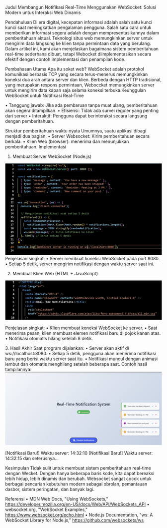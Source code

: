 Judul
Membangun Notifikasi Real-Time Menggunakan WebSocket: Solusi Modern untuk Interaksi Web Dinamis

Pendahuluan
Di era digital, kecepatan informasi adalah salah satu kunci kunci saat meningkatkan pengalaman pengguna. Salah satu cara untuk memberikan informasi segera adalah dengan mempresentasikannya dalam pemberitahuan aktual. Teknologi situs web memungkinkan server untuk mengirim data langsung ke klien tanpa permintaan data yang berulang. Dalam artikel ini, kami akan menjelaskan bagaimana sistem pemberitahuan real-time sederhana dibuat, tetapi Webocket diimplementasikan secara efektif dengan contoh implementasi dan penampilan kode.

Pembahasan Utama
Apa itu soket web?
WebSocket adalah protokol komunikasi berbasis TCP yang secara terus-menerus memungkinkan koneksi dua arah antara server dan klien. Berbeda dengan HTTP tradisional, yang merupakan respons permintaan, Weboccket memungkinkan server untuk mengirim data kapan saja selama koneksi terbuka.Keunggulan WebSocket untuk Notifikasi Real-Time

• Tanggung jawab: Jika ada pembaruan tanpa muat ulang, pemberitahuan
akan segera ditampilkan.
• Efisiensi: Tidak ada survei reguler yang penting dari server
• Interaktif: Pengguna dapat berinteraksi secara langsung dengan pemberitahuan.

Struktur pemberitahuan waktu nyata Umumnya, suatu aplikasi dibagi menjadi dua bagian:
 • Server Websocket:
Kirim pemberitahuan secara berkala.
• Klien Web (browser):
menerima dan menunjukkan pemberitahuan.
Implementasi

1. Membuat Server WebSocket (Node.js)
<img src="Screenshot serverJS.jpeg">
Penjelasan singkat:
•	Server membuat koneksi WebSocket pada port 8080.
•	Setiap 5 detik, server mengirim notifikasi dengan waktu server saat ini.


2. Membuat Klien Web (HTML + JavaScript)
<img src="Screenshot1WEB.jpeg">


<p>Penjelasan singkat:
•	Klien membuat koneksi WebSocket ke server.
•	Saat menerima pesan, klien membuat elemen notifikasi baru di pojok kanan atas.
•	Notifikasi otomatis hilang setelah 8 detik.</p>

<p>3. Hasil Akhir
Saat program dijalankan:
•	Server akan aktif di ws://localhost:8080.
•	Setiap 5 detik, pengguna akan menerima notifikasi baru yang berisi waktu server saat itu.
•	Notifikasi muncul dengan animasi lembut dan otomatis menghilang setelah beberapa saat.
Contoh hasil tampilannya:
<img src="real time notification.jpeg">
 
[Notifikasi Baru!]
Waktu server: 14:32:10
[Notifikasi Baru!]
Waktu server: 14:32:15
dan seterusnya...

Kesimpulan
Tidak sulit untuk membuat sistem pemberitahuan real-time dengan Wecket. Dengan hanya beberapa baris kode, kita dapat bereaksi lebih hidup, lebih dinamis dan berubah. Websocket sangat cocok untuk berbagai pencarian kebutuhan modern sebagai obrolan, pemantauan dasbor, sistem peringatan, dan banyak lagi.

Referensi
•	MDN Web Docs, "Using WebSockets," https://developer.mozilla.org/en-US/docs/Web/API/WebSockets_API
•	websocket.org, "WebSocket Examples," https://www.websocket.org/echo.html
•	Node.js Documentation, "ws: A WebSocket Library for Node.js," https://github.com/websockets/ws


